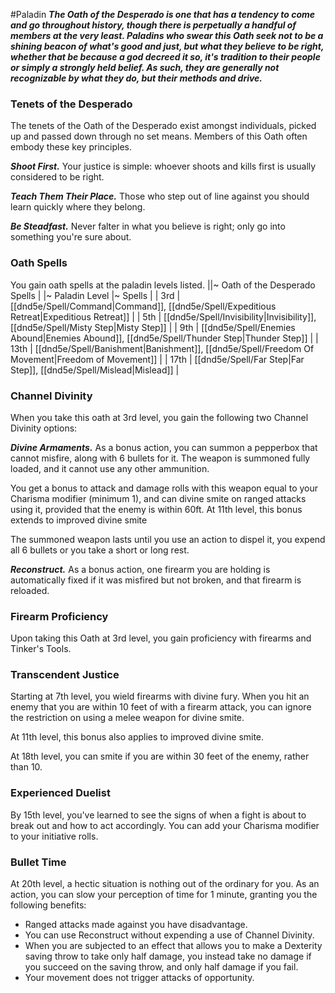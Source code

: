 #Paladin
***The Oath of the Desperado is one that has a tendency to come and go throughout history, though there is perpetually a handful of members at the very least. Paladins who swear this Oath seek not to be a shining beacon of what's good and just, but what they believe to be right, whether that be because a god decreed it so, it's tradition to their people or simply a strongly held belief. As such, they are generally not recognizable by what they do, but their methods and drive.***

### Tenets of the Desperado
The tenets of the Oath of the Desperado exist amongst individuals, picked up and passed down through no set means. Members of this Oath often embody these key principles.

***Shoot First.*** Your justice is simple: whoever shoots and kills first is usually considered to be right.

***Teach Them Their Place.*** Those who step out of line against you should learn quickly where they belong.

***Be Steadfast.*** Never falter in what you believe is right; only go into something you're sure about.

### Oath Spells
You gain oath spells at the paladin levels listed.
||~ Oath of the Desperado Spells |
|~ Paladin Level |~ Spells |
| 3rd | [[dnd5e/Spell/Command\|Command]], [[dnd5e/Spell/Expeditious Retreat\|Expeditious Retreat]] |
| 5th | [[dnd5e/Spell/Invisibility\|Invisibility]], [[dnd5e/Spell/Misty Step\|Misty Step]] |
| 9th | [[dnd5e/Spell/Enemies Abound\|Enemies Abound]], [[dnd5e/Spell/Thunder Step\|Thunder Step]] |
| 13th | [[dnd5e/Spell/Banishment\|Banishment]], [[dnd5e/Spell/Freedom Of Movement\|Freedom of Movement]] |
| 17th | [[dnd5e/Spell/Far Step\|Far Step]], [[dnd5e/Spell/Mislead\|Mislead]] |

### Channel Divinity
When you take this oath at 3rd level, you gain the following two Channel Divinity options:

***Divine Armaments.*** As a bonus action, you can summon a pepperbox that cannot misfire, along with 6 bullets for it. The weapon is summoned fully loaded, and it cannot use any other ammunition.

You get a bonus to attack and damage rolls with this weapon equal to your Charisma modifier (minimum 1), and can divine smite on ranged attacks using it, provided that the enemy is within 60ft. At 11th level, this bonus extends to improved divine smite

The summoned weapon lasts until you use an action to dispel it, you expend all 6 bullets or you take a short or long rest.

***Reconstruct.*** As a bonus action, one firearm you are holding is automatically fixed if it was misfired but not broken, and that firearm is reloaded.

### Firearm Proficiency
Upon taking this Oath at 3rd level, you gain proficiency with firearms and Tinker's Tools.

### Transcendent Justice

Starting at 7th level, you wield firearms with divine fury. When you hit an enemy that you are within 10 feet of with a firearm attack, you can ignore the restriction on using a melee weapon for divine smite.
 
At 11th level, this bonus also applies to improved divine smite.

At 18th level, you can smite if you are within 30 feet of the enemy, rather than 10.

### Experienced Duelist
By 15th level, you've learned to see the signs of when a fight is about to break out and how to act accordingly. You can add your Charisma modifier to your initiative rolls.

### Bullet Time
At 20th level, a hectic situation is nothing out of the ordinary for you. As an action, you can slow your perception of time for 1 minute, granting you the following benefits:

* Ranged attacks made against you have disadvantage.
* You can use Reconstruct without expending a use of Channel Divinity.
* When you are subjected to an effect that allows you to make a Dexterity saving throw to take only half damage, you instead take no damage if you succeed on the saving throw, and only half damage if you fail.
* Your movement does not trigger attacks of opportunity.
